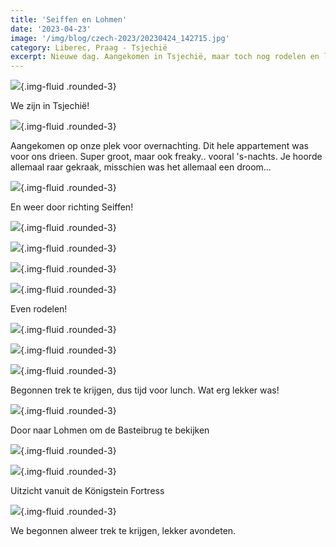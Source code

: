 ```yaml
---
title: 'Seiffen en Lohmen'
date: '2023-04-23'
image: '/img/blog/czech-2023/20230424_142715.jpg'
category: Liberec, Praag - Tsjechië
excerpt: Nieuwe dag. Aangekomen in Tsjechië, maar toch nog rodelen en lekker eten in Duitsland.
---
```


![](/img/blog/czech-2023/20230422_190139.jpg){.img-fluid .rounded-3}

We zijn in Tsjechië!

![](/img/blog/czech-2023/20230422_190019.jpg){.img-fluid .rounded-3}

Aangekomen op onze plek voor overnachting. Dit hele appartement was voor ons drieen. Super groot, maar ook freaky.. vooral 's-nachts. Je hoorde allemaal raar gekraak, misschien was het allemaal een droom...

![](/img/blog/czech-2023/20230423_093415.jpg){.img-fluid .rounded-3}

En weer door richting Seiffen!

![](/img/blog/czech-2023/20230423_095615.jpg){.img-fluid .rounded-3}

![](/img/blog/czech-2023/20230423_100929.jpg){.img-fluid .rounded-3}

![](/img/blog/czech-2023/20230423_102729.jpg){.img-fluid .rounded-3}

![](/img/blog/czech-2023/20230423_111451.jpg){.img-fluid .rounded-3}

Even rodelen!

![](/img/blog/czech-2023/20230423_112304.jpg){.img-fluid .rounded-3}

![](/img/blog/czech-2023/20230423_120917.jpg){.img-fluid .rounded-3}

![](/img/blog/czech-2023/20230423_123853.jpg){.img-fluid .rounded-3}

Begonnen trek te krijgen, dus tijd voor lunch. Wat erg lekker was!

![](/img/blog/czech-2023/20230424_142715.jpg){.img-fluid .rounded-3}

Door naar Lohmen om de Basteibrug te bekijken

![](/img/blog/czech-2023/20230424_112924.jpg){.img-fluid .rounded-3}

![](/img/blog/czech-2023/20230424_113944.jpg){.img-fluid .rounded-3}

Uitzicht vanuit de Königstein Fortress

![](/img/blog/czech-2023/20230424_121354.jpg){.img-fluid .rounded-3}

We begonnen alweer trek te krijgen, lekker avondeten.
